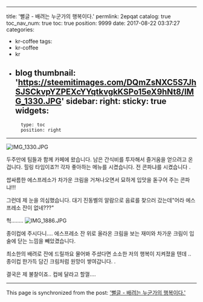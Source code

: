 
---
title: '뻘글 - 배려는 누군가의 행복이다.'
permlink: 2epqat
catalog: true
toc_nav_num: true
toc: true
position: 9999
date: 2017-08-22 03:37:27
categories:
- kr-coffee
tags:
- kr-coffee
- kr
- blog
thumbnail: 'https://steemitimages.com/DQmZsNXC5S7JhSJSCkvpYZPEXcYYqtkvgkKSPo15eX9hNt8/IMG_1330.JPG'
sidebar:
    right:
        sticky: true
widgets:
    -
        type: toc
        position: right
---


![IMG_1330.JPG](https://steemitimages.com/DQmZsNXC5S7JhSJSCkvpYZPEXcYYqtkvgkKSPo15eX9hNt8/IMG_1330.JPG)

두주만에 팀들과 함께 카페에 왔습니다.  남은 간식비를 투자해서 즐거움을 얻으려고 온겁니다.  힐링 타임이죠?! 
각자 좋아하는 메뉴를 시켰습니다. 전 콘파냐를 시켰습니다 .

쌉싸름한 에스프레소가 차가운 크림을 거쳐나오면서 묘하게 입맛을 돋구어 주는 콘파냐!!!

그런데 제 눈을 의심했습니다.  대기 진동벨의 알람으로 음료를 찾으러 갔는데"어라 에스프레소 잔이 없네???"

헉........
![IMG_1886.JPG](https://steemitimages.com/DQmcCFb5zXVSxJwV9ctqJYWNqLchUYBGz8Hyhhb6Tok1Tmz/IMG_1886.JPG)

종이컵에 주시다니....
에스프레소 잔 위로 올라온 크림을 보는 재미와 차가운 크림이 입술에 닫는 느낌을 빼았겼습니다.  

최소한의 배려로 잔에 드릴까요 물어봐 주셨다면 소소한 저의 행복이 지켜졌을 텐데 ..
종이컵 한가득 담긴 크림처럼 원망이 쌓여갑니다. .

결국은 제 불찰이죠.. 컵에 달라고 할껄....

- - -

This page is synchronized from the post: ['뻘글 - 배려는 누군가의 행복이다.'](https://steemit.com/@kingbit/2epqat)
